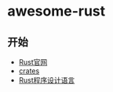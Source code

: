 # awesome-rust

## 开始

- [Rust官网](https://www.rust-lang.org/)
- [crates](https://crates.io/)
- [Rust程序设计语言](https://doc.rust-lang.org/book/)

